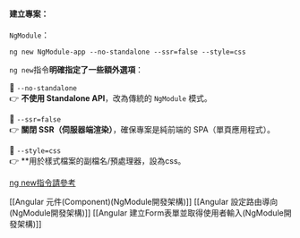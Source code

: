 #### 建立專案：
`NgModule`：
```
ng new NgModule-app --no-standalone --ssr=false --style=css
```

`ng new`指令**明確指定了一些額外選項**：

🔹 `--no-standalone`  
👉 **不使用 Standalone API**，改為傳統的 `NgModule` 模式。

🔹 `--ssr=false`  
👉 **關閉 SSR（伺服器端渲染）**，確保專案是純前端的 SPA（單頁應用程式）。

🔹 `--style=css`  
👉 **用於樣式檔案的副檔名/預處理器，設為css。

[ng new指令請參考](https://angular.tw/cli/new#options)

[[Angular 元件(Component)(NgModule開發架構)]]
[[Angular 設定路由導向(NgModule開發架構)]]
[[Angular 建立Form表單並取得使用者輸入(NgModule開發架構)]]
